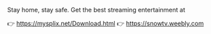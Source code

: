 Stay home, stay safe. Get the best streaming entertainment at

👉 https://mysplix.net/Download.html
👉 https://snowtv.weebly.com

